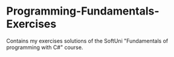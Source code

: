 # Programming-Fundamentals-Exercises
Contains my exercises solutions of the SoftUni "Fundamentals of programming with C#" course.
